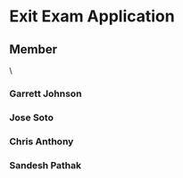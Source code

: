 # Exit Exam Application
## Member
\
### Garrett Johnson
### Jose Soto
### Chris Anthony
### Sandesh Pathak
